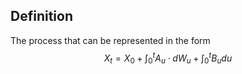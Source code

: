 ## Definition
The process that can be represented in the form 
$$
X_{t} = X_{0}+ \int _{0}^{t}A_{u} \cdot dW_{u}+ \int _{0}^{t}B_{u}du  
$$
